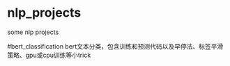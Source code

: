 # nlp_projects
some nlp projects

#bert_classification
bert文本分类，包含训练和预测代码以及早停法、标签平滑策略、gpu或cpu训练等小trick
